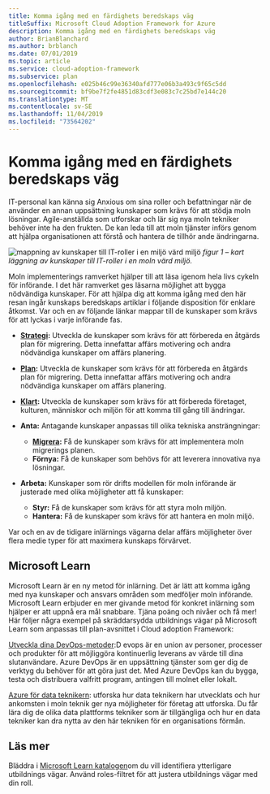 ```yaml
---
title: Komma igång med en färdighets beredskaps väg
titleSuffix: Microsoft Cloud Adoption Framework for Azure
description: Komma igång med en färdighets beredskaps väg
author: BrianBlanchard
ms.author: brblanch
ms.date: 07/01/2019
ms.topic: article
ms.service: cloud-adoption-framework
ms.subservice: plan
ms.openlocfilehash: e025b46c99e36340afd777e06b3a493c9f65c5dd
ms.sourcegitcommit: bf9be7f2fe4851d83cdf3e083c7c25bd7e144c20
ms.translationtype: MT
ms.contentlocale: sv-SE
ms.lasthandoff: 11/04/2019
ms.locfileid: "73564202"
---
```

# <a name="getting-started-on-a-skills-readiness-path"></a>Komma igång med en färdighets beredskaps väg

IT-personal kan känna sig Anxious om sina roller och befattningar när de använder en annan uppsättning kunskaper som krävs för att stödja moln lösningar. Agile-anställda som utforskar och lär sig nya moln tekniker behöver inte ha den frukten. De kan leda till att moln tjänster införs genom att hjälpa organisationen att förstå och hantera de tillhör ande ändringarna.

![mappning av kunskaper till IT-roller i en miljö värd miljö](../_images/skills-guidance.png)
*figur 1 – kart läggning av kunskaper till IT-roller i en moln värd miljö.*

Moln implementerings ramverket hjälper till att läsa igenom hela livs cykeln för införande. I det här ramverket ges läsarna möjlighet att bygga nödvändiga kunskaper. För att hjälpa dig att komma igång med den här resan ingår kunskaps beredskaps artiklar i följande disposition för enklare åtkomst. Var och en av följande länkar mappar till de kunskaper som krävs för att lyckas i varje införande fas.

- **[Strategi](../strategy/suggested-skills.md):** Utveckla de kunskaper som krävs för att förbereda en åtgärds plan för migrering. Detta innefattar affärs motivering och andra nödvändiga kunskaper om affärs planering.
- **[Plan](./suggested-skills.md):** Utveckla de kunskaper som krävs för att förbereda en åtgärds plan för migrering. Detta innefattar affärs motivering och andra nödvändiga kunskaper om affärs planering.
- **[Klart](../ready/suggested-skills.md):** Utveckla de kunskaper som krävs för att förbereda företaget, kulturen, människor och miljön för att komma till gång till ändringar.

- **Anta:** Antagande kunskaper anpassas till olika tekniska ansträngningar:
  - **[Migrera](../migrate/expanded-scope/suggested-skills.md):** Få de kunskaper som krävs för att implementera moln migrerings planen.
  - **Förnya:** Få de kunskaper som behövs för att leverera innovativa nya lösningar.

- **Arbeta:** Kunskaper som rör drifts modellen för moln införande är justerade med olika möjligheter att få kunskaper:
  - **Styr:** Få de kunskaper som krävs för att styra moln miljön.
  - **Hantera:** Få de kunskaper som krävs för att hantera en moln miljö.

Var och en av de tidigare inlärnings vägarna delar affärs möjligheter över flera medie typer för att maximera kunskaps förvärvet.

## <a name="microsoft-learn"></a>Microsoft Learn

Microsoft Learn är en ny metod för inlärning. Det är lätt att komma igång med nya kunskaper och ansvars områden som medföljer moln införande. Microsoft Learn erbjuder en mer givande metod för konkret inlärning som hjälper er att uppnå era mål snabbare. Tjäna poäng och nivåer och få mer!
Här följer några exempel på skräddarsydda utbildnings vägar på Microsoft Learn som anpassas till plan-avsnittet i Cloud adoption Framework:

[Utveckla dina DevOps-metoder](https://docs.microsoft.com/learn/paths/evolve-your-devops-practices):D evops är en union av personer, processer och produkter för att möjliggöra kontinuerlig leverans av värde till dina slutanvändare. Azure DevOps är en uppsättning tjänster som ger dig de verktyg du behöver för att göra just det. Med Azure DevOps kan du bygga, testa och distribuera valfritt program, antingen till molnet eller lokalt.

[Azure för data teknikern](https://docs.microsoft.com/learn/paths/azure-for-the-data-engineer): utforska hur data teknikern har utvecklats och hur ankomsten i moln teknik ger nya möjligheter för företag att utforska. Du får lära dig de olika data plattforms tekniker som är tillgängliga och hur en data tekniker kan dra nytta av den här tekniken för en organisations förmån.

## <a name="learn-more"></a>Läs mer

Bläddra i [Microsoft Learn katalogen](https://docs.microsoft.com/learn/browse)om du vill identifiera ytterligare utbildnings vägar. Använd roles-filtret för att justera utbildnings vägar med din roll.
